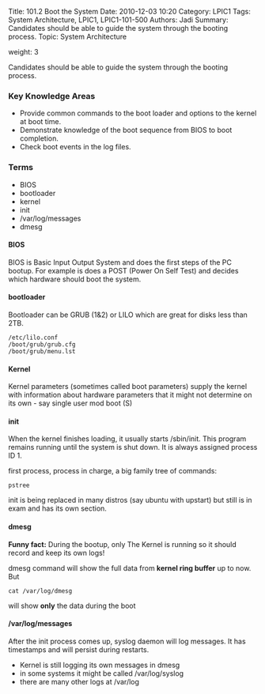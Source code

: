 Title: 101.2 Boot the System
Date: 2010-12-03 10:20
Category: LPIC1
Tags: System Architecture, LPIC1, LPIC1-101-500
Authors: Jadi
Summary: Candidates should be able to guide the system through the booting process.
Topic: System Architecture

weight: 3

Candidates should be able to guide the system through the booting process.

### Key Knowledge Areas

* Provide common commands to the boot loader and options to the kernel at boot time.
* Demonstrate knowledge of the boot sequence from BIOS to boot completion.
* Check boot events in the log files.

### Terms

* BIOS
* bootloader
* kernel
* init
* /var/log/messages
* dmesg

#### BIOS

BIOS is Basic Input Output System and does the first steps of the PC bootup. For example is does a POST \(Power On Self Test\) and decides which hardware should boot the system.

#### bootloader

Bootloader can be GRUB \(1&2\) or LILO which are great for disks less than 2TB.

```text
/etc/lilo.conf
/boot/grub/grub.cfg
/boot/grub/menu.lst
```

#### Kernel

Kernel parameters \(sometimes called boot parameters\) supply the kernel with information about hardware parameters that it might not determine on its own - say single user mod boot \(S\)

#### init

When the kernel finishes loading, it usually starts /sbin/init. This program remains running until the system is shut down. It is always assigned process ID 1.

first process, process in charge, a big family tree of commands:

```text
pstree
```

init is being replaced in many distros \(say ubuntu with upstart\) but still is in exam and has its own section.

#### dmesg

**Funny fact:** During the bootup, only The Kernel is running so it should record and keep its own logs!

dmesg command will show the full data from **kernel ring buffer** up to now. But

```text
cat /var/log/dmesg
```

will show **only** the data during the boot

#### /var/log/messages

After the init process comes up, syslog daemon will log messages. It has timestamps and will persist during restarts.

* Kernel is still logging its own messages in dmesg
* in some systems it might be called /var/log/syslog
* there are many other logs at /var/log

